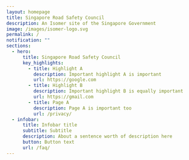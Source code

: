```yaml
---
layout: homepage
title: Singapore Road Safety Council
description: An Isomer site of the Singapore Government
image: /images/isomer-logo.svg
permalink: /
notification: ""
sections:
  - hero:
      title: Singapore Road Safety Council
      key_highlights:
        - title: Highlight A
          description: Important highlight A is important
          url: https://google.com
        - title: Highlight B
          description: Important highlight B is equally important
          url: https://gmail.com
        - title: Page A
          description: Page A is important too
          url: /privacy/
  - infobar:
      title: Infobar title
      subtitle: Subtitle
      description: About a sentence worth of description here
      button: Button text
      url: /faq/
---
```

